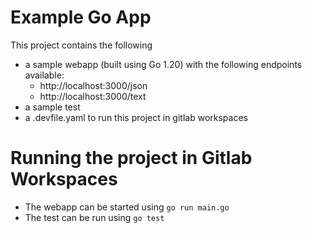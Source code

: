 # Example Go App

This project contains the following
- a sample webapp (built using Go 1.20) with the following endpoints available:
    - http://localhost:3000/json
    - http://localhost:3000/text
- a sample test
- a .devfile.yaml to run this project in gitlab workspaces

# Running the project in Gitlab Workspaces

- The webapp can be started using `go run main.go`
- The test can be run using `go test`
